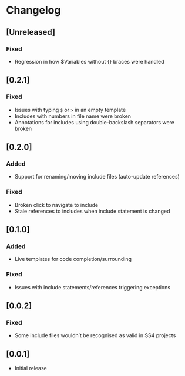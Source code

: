 # Changelog

## [Unreleased]
### Fixed
- Regression in how $Variables without {} braces were handled

## [0.2.1]
### Fixed
- Issues with typing `$` or `>` in an empty template
- Includes with numbers in file name were broken
- Annotations for includes using double-backslash separators were broken

## [0.2.0]
### Added
- Support for renaming/moving include files (auto-update references)

### Fixed
- Broken click to navigate to include
- Stale references to includes when include statement is changed

## [0.1.0]
### Added
- Live templates for code completion/surrounding

### Fixed
- Issues with include statements/references triggering exceptions
## [0.0.2]

### Fixed
- Some include files wouldn’t be recognised as valid in SS4 projects

## [0.0.1]

- Initial release
